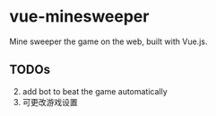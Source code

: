 # vue-minesweeper
Mine sweeper the game on the web, built with Vue.js.

## TODOs
2. add bot to beat the game automatically
3. 可更改游戏设置
